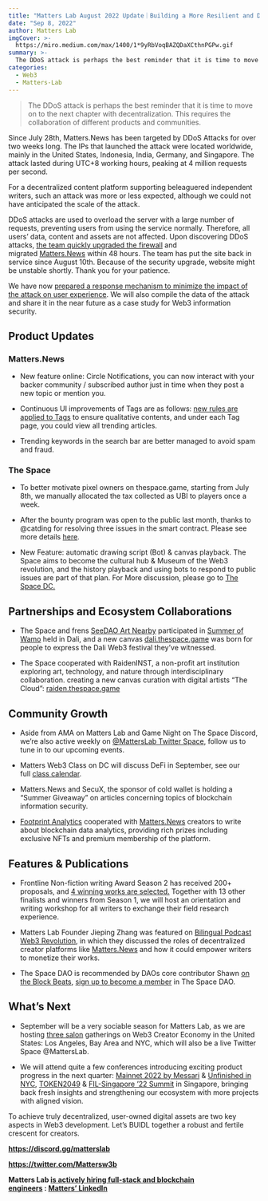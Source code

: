 ```yaml
---
title: "Matters Lab August 2022 Update｜Building a More Resilient and Decentralized Future After DDoS Attack"
date: "Sep 8, 2022"
author: Matters Lab
imgCover: >-
  https://miro.medium.com/max/1400/1*9yRbVoqBAZQDaXCthnPGPw.gif
summary: >-
  The DDoS attack is perhaps the best reminder that it is time to move on to the next chapter with decentralization. This requires the collaboration of different products and communities.
categories:
  - Web3
  - Matters-Lab
---
```


> The DDoS attack is perhaps the best reminder that it is time to move on to the next chapter with decentralization. This requires the collaboration of different products and communities.

Since July 28th, Matters.News has been targeted by DDoS Attacks for over two weeks long. The IPs that launched the attack were located worldwide, mainly in the United States, Indonesia, India, Germany, and Singapore. The attack lasted during UTC+8 working hours, peaking at 4 million requests per second.

For a decentralized content platform supporting beleaguered independent writers, such an attack was more or less expected, although we could not have anticipated the scale of the attack.

DDoS attacks are used to overload the server with a large number of requests, preventing users from using the service normally. Therefore, all users’ data, content and assets are not affected. Upon discovering DDoS attacks, [the team quickly upgraded the firewall](https://matters.news/@hi176/315911-matters-news-%E7%B6%B2%E7%AB%99%E5%8D%B3%E6%97%A5%E8%B5%B7%E6%81%A2%E5%BE%A9%E6%AD%A3%E5%B8%B8%E4%BD%BF%E7%94%A8-2022-08-10-bafyreifbpics5y7yustbw4wgdbopbud2vydugia3jomimds2urd6swps2a) and migrated [Matters.News](http://matters.news/) within 48 hours. The team has put the site back in service since August 10th. Because of the security upgrade, website might be unstable shortly. Thank you for your patience.

We have now [prepared a response mechanism to minimize the impact of the attack on user experience](https://matters.news/@hi176/325908-%E6%BC%B8%E9%80%B2%E5%BC%8F%E5%8E%BB%E4%B8%AD%E5%BF%83%E5%8C%96-d-do-s-%E4%BA%8B%E4%BB%B6%E5%BE%A9%E7%9B%A4%E8%88%87%E9%9F%8C%E6%80%A7%E5%85%A7%E5%AE%B9%E7%B6%B2%E7%B5%A1%E5%85%B1%E5%BB%BA-bafyreia4mwpjuuht7qphrsz55xrkse7il2rbr6w5ebomc6jbw4ff2zmuuq). We will also compile the data of the attack and share it in the near future as a case study for Web3 information security.

## Product Updates

### Matters.News

- New feature online: Circle Notifications, you can now interact with your backer community / subscribed author just in time when they post a new topic or mention you.

- Continuous UI improvements of Tags are as follows: [new rules are applied to Tags](https://matters.news/@hi176/322115-%E5%8A%9F%E8%83%BD%E6%9B%B4%E6%96%B0%E5%85%AC%E5%91%8A-%E5%9C%8D%E7%88%90%E6%96%B0%E5%A2%9E%E7%9C%BE%E8%81%8A%E8%88%87%E5%BB%A3%E6%92%AD%E9%80%9A%E7%9F%A5-%E6%A8%99%E7%B1%A4%E6%B7%BB%E5%8A%A0%E5%84%AA%E5%8C%96-bafyreie6do6dpvvs6bvt46sixsrfr3yp35lzw6iurh5edco5zfsrfpclae) to ensure qualitative contents, and under each Tag page, you could view all trending articles.

- Trending keywords in the search bar are better managed to avoid spam and fraud.

### The Space

- To better motivate pixel owners on thespace.game, starting from July 8th, we manually allocated the tax collected as UBI to players once a week.

- After the bounty program was open to the public last month, thanks to @catding for resolving three issues in the smart contract. Please see more details [here](https://www.notion.so/8d67492110a54b6ba0ba3eee74bdbee6).

- New Feature: automatic drawing script (Bot) & canvas playback. The Space aims to become the cultural hub & Museum of the Web3 revolution, and the history playback and using bots to respond to public issues are part of that plan. For More discussion, please go to [The Space DC.](http://discord.gg/thespace)

## Partnerships and Ecosystem Collaborations

- The Space and frens [SeeDAO Art Nearby](https://twitter.com/seedaoart/status/1560209922100535304/photo/1) participated in [Summer of Wamo](https://mobile.twitter.com/dali_web3) held in Dali, and a new canvas [dali.thespace.game](https://dali.thespace.game/) was born for people to express the Dali Web3 festival they’ve witnessed.

- The Space cooperated with RaidenINST, a non-profit art institution exploring art, technology, and nature through interdisciplinary collaboration. creating a new canvas curation with digital artists “The Cloud”: [raiden.thespace.game](http://raiden.thespace.game/)

## Community Growth

- Aside from AMA on Matters Lab and Game Night on The Space Discord, we’re also active weekly on [@MattersLab Twitter Space](https://twitter.com/MattersLab), follow us to tune in to our upcoming events.

- Matters Web3 Class on DC will discuss DeFi in September, see our full [class calendar](https://www.notion.so/Matters-web3-38c86ee1137548aabf5c9d9644b7d941).

- Matters.News and SecuX, the sponsor of cold wallet is holding a “Summer Giveaway” on articles concerning topics of blockchain information security.

- [Footprint Analytics](https://matters.news/@hi176/323371-%E5%BE%B5%E6%96%87-%E9%8F%88%E4%B8%8A%E6%95%B8%E6%93%9A%E5%9C%A8-web3-%E4%B8%AD%E7%9A%84%E4%BD%9C%E7%94%A8-%E9%80%81%E5%87%BA-footprint-analytics-%E6%95%B8%E6%93%9A%E5%88%86%E6%9E%90-nft-bafyreib7bkcewkavfdvbk7usiig3mxkl5u5awnv3z35xmm3ano34zu7jxy) cooperated with [Matters.News](http://matters.news/) creators to write about blockchain data analytics, providing rich prizes including exclusive NFTs and premium membership of the platform.

## Features & Publications

- Frontline Non-fiction writing Award Season 2 has received 200+ proposals, and [4 winning works are selected.](https://matters.news/@hi176/321504-%E5%9C%A8%E5%A0%B4-%E7%8D%8E%E5%AD%B8%E9%87%91%E7%AC%AC%E4%BA%8C%E5%AD%A3%E8%A9%95%E9%81%B8%E7%B5%90%E6%9E%9C%E5%A0%B1%E5%91%8A-%E6%B7%B1%E5%85%A5%E4%B8%8D%E5%90%8C%E6%B0%91%E6%97%8F%E7%9A%84%E8%85%B9%E5%9C%B0-%E6%9C%9B%E5%90%91%E5%BB%A3%E9%97%8A%E7%9A%84%E4%B8%96%E7%95%8C%E7%94%B0%E9%87%8E-bafyreighlqypl7duz73wsqm4sk5wjexciqr3eujr4kvw25ywacxt3qmgpy) Together with 13 other finalists and winners from Season 1, we will host an orientation and writing workshop for all writers to exchange their field research experience.

- Matters Lab Founder Jieping Zhang was featured on [Bilingual Podcast Web3 Revolution](https://web3revolution.typlog.io/episodes/matters), in which they discussed the roles of decentralized creator platforms like [Matters.News](http://matters.news/) and how it could empower writers to monetize their works.

- The Space DAO is recommended by DAOs core contributor Shawn [on the Block Beats](https://www.theblockbeats.info/news/31481), [sign up to become a member](https://tally.so/r/mZj6PV) in The Space DAO.

## What’s Next

- September will be a very sociable season for Matters Lab, as we are hosting [three salon](https://matters.news/@web3) gatherings on Web3 Creator Economy in the United States: Los Angeles, Bay Area and NYC, which will also be a live Twitter Space @MattersLab.

- We will attend quite a few conferences introducing exciting product progress in the next quarter: [Mainnet 2022 by Messari](https://mainnet.events/) & [Unfinished in NYC](https://unfinished.com/), [TOKEN2049](https://www.token2049.com/?gclid=CjwKCAjw9suYBhBIEiwA7iMhNDozgF9h3yuVKqrlazM8qIe9WV9XlJjc030cvI5T2wh7XWGqBcLclRoCP3kQAvD_BwE) & [FIL-Singapore ’22 Summit](https://www.fil-singapore.io/) in Singapore, bringing back fresh insights and strengthening our ecosystem with more projects with aligned vision.

To achieve truly decentralized, user-owned digital assets are two key aspects in Web3 development. Let’s BUIDL together a robust and fertile crescent for creators.

**https://discord.gg/matterslab**

**https://twitter.com/Mattersw3b**

**Matters Lab [is actively hiring full-stack and blockchain engineers](https://www.notion.so/4221b899fdca4c91b46119d64ab23daf) : [Matters’ LinkedIn](https://www.linkedin.com/company/matters-lab)**
